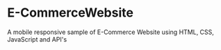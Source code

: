 # E-CommerceWebsite
 A mobile responsive sample of E-Commerce Website using HTML, CSS, JavaScript and API's
 
 
 

